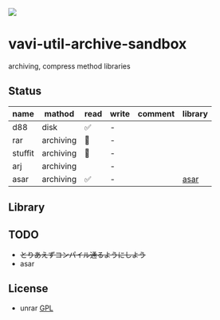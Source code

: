 [![](https://jitpack.io/v/umjammer/vavi-util-archive-sandbox.svg)](https://jitpack.io/#umjammer/vavi-util-archive-sandbox)

# vavi-util-archive-sandbox

 archiving, compress method libraries

## Status

|name | mathod | read | write | comment | library |
|-----|--------|--------|--------|---------|---------|
| d88 | disk | ✅ | - | ||
| rar | archiving | 🚧 | - | | |
| stuffit | archiving | 🚧 | - | ||
|arj | archiving | | - | ||
| asar | archiving | ✅ | - | | [asar](https://github.com/Scroetchen/asar) |

## Library



## TODO

 * ~~とりあえずコンパイル通るようにしよう~~
 * asar

## License

 * unrar [GPL](http://www.gnu.org/licenses/gpl.html)
